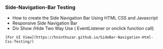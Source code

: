 ### Side-Navigation-Bar Testing
- How to create the Side Navigation Bar Using HTML CSS and Javascript 
- Responsive Side Navigation Bar
- Div Show /Hide Two Way Use  ( EventListener or onclick function call)


`[For UI View](https://hninthuzar.github.io/SideBar-Navigation-Html-Css-Testing/)`
